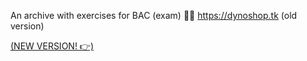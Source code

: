 An archive with exercises for BAC (exam) 🧑‍🎓 https://dynoshop.tk (old version)

[(NEW VERSION! 👉)](https://cuza-learn.github.io)
